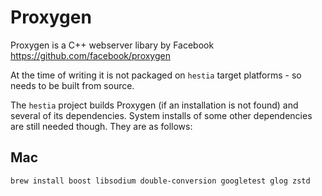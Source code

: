 # Proxygen

Proxygen is a C++ webserver libary by Facebook https://github.com/facebook/proxygen

At the time of writing it is not packaged on `hestia` target platforms - so needs to be built from source.

The `hestia` project builds Proxygen (if an installation is not found) and several of its dependencies. System installs of some other dependencies are still needed though. They are as follows:

## Mac

```bash
brew install boost libsodium double-conversion googletest glog zstd
```